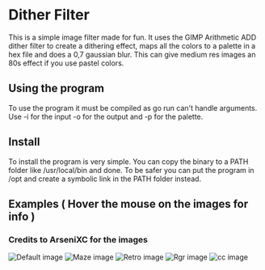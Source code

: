# Dither Filter

This is a simple image filter made for fun. It uses the GIMP Arithmetic ADD dither filter to create a dithering effect, maps all the colors to a palette in a hex file and does a 0,7 gaussian blur. This can give medium res images an 80s effect if you use pastel colors.

## Using the program

To use the program it must be compiled as go run can't handle arguments. Use -i for the input -o for the output and -p for the palette.

## Install

To install the program is very simple. You can copy the binary to a PATH folder like /usr/local/bin and done. To be safer you can put the program in /opt and create a symbolic link in the PATH folder instead.

## Examples ( Hover the mouse on the images for info )

### Credits to ArseniXC for the images

![Default image](imgs/wallpaper.jpg "This is the default image for control")
![Maze image](imgs/wallpaper_maze.png "This is same image with the deep maze palette")
![Retro image](imgs/wallpaper_retro.png "This is same image with the retro 115 palette")
![Rgr image](imgs/wallpaper_rgr.png "This is same image with the rgr papercut palette")
![cc image](imgs/wallpaper_cc.png "This is same image with the cc 29 palette")

